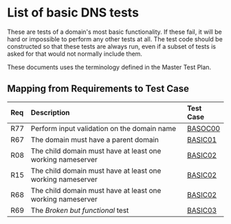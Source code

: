 # List of basic DNS tests

These are tests of a domain's most basic functionality. If these fail,
it will be hard or impossible to perform any other tests at all. The
test code should be constructed so that these tests are always run, even
if a subset of tests is asked for that would not normally include them.

These documents uses the terminology defined in the Master Test Plan.

## Mapping from Requirements to Test Case

|Req| Description                                                 | Test Case           |
|:--|:------------------------------------------------------------|:--------------------|
|R77|Perform input validation on the domain name                  |[BASOC00](basic00.md)|
|R67|The domain must have a parent domain                         |[BASIC01](basic01.md)|
|R08|The child domain must have at least one working nameserver   |[BASIC02](basic02.md)|
|R15|The child domain must have at least one working nameserver   |[BASIC02](basic02.md)|
|R68|The child domain must have at least one working nameserver   |[BASIC02](basic02.md)|
|R69|The _Broken but functional_ test                             |[BASIC03](basic03.md)|
